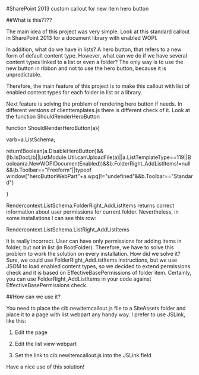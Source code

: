 #SharePoint 2013 custom callout for new item hero button

##What is this????

The main idea of this project was very simple. Look at this standard callout in SharePoint 2013 for a document library with enabled WOPI.

 

In addition, what do we have in lists? A hero button, that refers to a new form of default content type. However, what can we do if we have several content types linked to a list or even a folder? The only way is to use the new button in ribbon and not to use the hero button, because it is unpredictable.

Therefore, the main feature of this project is to make this callout with list of enabled content types for each folder in list or a library.




Next feature is solving the problem of rendering hero button if needs. In different versions of clienttemplates.js there is different check of it. Look at the function ShouldRenderHeroButton

function ShouldRenderHeroButton(a){

varb=a.ListSchema;

return!Boolean(a.DisableHeroButton)&&(!b.IsDocLib||ListModule.Util.canUploadFile(a)||a.ListTemplateType==119||Boolean(a.NewWOPIDocumentEnabled))&&b.FolderRight_AddListItems!=null&&(b.Toolbar=="Freeform"||typeof window["heroButtonWebPart"+a.wpq]!="undefined"&&b.Toolbar=="Standard")

}

Rendercontext.ListSchema.FolderRight_AddListItems returns correct information about user permissions for current folder. Nevertheless, in some installations I can see this row:

Rendercontext.ListSchema.ListRight_AddListItems

It is really incorrect. User can have only permissions for adding items in folder, but not in list (in RootFolder). Therefore, we have to solve this problem to work the solution on every installation. How did we solve it? Sure, we could use FolderRight_AddListItems instructions, but we use JSOM to load enabled content types, so we decided to extend permissions check and it is based on EffectiveBasePermissions of folder item. Certainly, you can use FolderRight_AddListItems in your code against EffectiveBasePermissions check.

##How can we use it?

You need to place the cib.newitemcallout.js file to a SiteAssets folder and place it to a page with list webpart any handy way. I prefer to use JSLink, like this:

1. Edit the page



2. Edit the list view webpart



3. Set the link to cib.newitemcallout.js into the JSLink field



Have a nice use of this solution!

 
